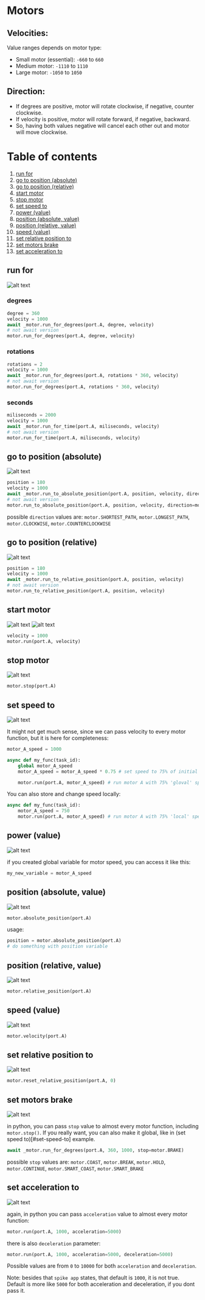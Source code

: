 # Motors

## Velocities:

Value ranges depends on motor type:

- Small motor (essential): `-660` to `660`
- Medium motor: `-1110` to `1110`
- Large motor: `-1050` to `1050`

## Direction:

- If degrees are positive, motor will rotate clockwise, if negative, counter clockwise.
- If velocity is positive, motor will rotate forward, if negative, backward.
- So, having both values negative will cancel each other out and motor will move clockwise.

# Table of contents

1. [run for](#run-for)
2. [go to position (absolute)](#go-to-position-absolute)
3. [go to position (relative)](#go-to-position-relative)
4. [start motor](#start-motor)
5. [stop motor](#stop-motor)
6. [set speed to](#set-speed-to)
7. [power (value)](#power-value)
8. [position (absolute, value)](#position-absolute-value)
9. [position (relative, value)](#position-relative-value)
10. [speed (value)](#speed-value)
11. [set relative position to](#set-relative-position-to)
12. [set motors brake](#set-motors-brake)
13. [set acceleration to](#set-acceleration-to)

## run for

![alt text](/images/blocks/Motors_runFor.png)

### degrees

```python
degree = 360
velocity = 1000
await _motor.run_for_degrees(port.A, degree, velocity)
# not await version
motor.run_for_degrees(port.A, degree, velocity)
```

### rotations

```python
rotations = 2
velocity = 1000
await _motor.run_for_degrees(port.A, rotations * 360, velocity)
# not await version
motor.run_for_degrees(port.A, rotations * 360, velocity)
```

### seconds

```python
miliseconds = 2000
velocity = 1000
await _motor.run_for_time(port.A, miliseconds, velocity)
# not await version
motor.run_for_time(port.A, miliseconds, velocity)
```

## go to position (absolute)

![alt text](/images/blocks/Motors_goToPositionAbsolute.png)

```python
position = 180
velocity = 1000
await _motor.run_to_absolute_position(port.A, position, velocity, direction=motor.SHORTEST_PATH)
# not await version
motor.run_to_absolute_position(port.A, position, velocity, direction=motor.SHORTEST_PATH)
```

possible `direction` values are: `motor.SHORTEST_PATH`, `motor.LONGEST_PATH`, `motor.CLOCKWISE`, `motor.COUNTERCLOCKWISE`

## go to position (relative)

![alt text](/images/blocks/Motors_goToPositionRelative.png)

```python
position = 180
velocity = 1000
await _motor.run_to_relative_position(port.A, position, velocity)
# not await version
motor.run_to_relative_position(port.A, position, velocity)
```

## start motor

![alt text](/images/blocks/Motors_startMotor.png)
![alt text](/images/blocks/Motors_startMotor2.png)

```python
velocity = 1000
motor.run(port.A, velocity)
```

## stop motor

![alt text](/images/blocks/Motors_stopMotor.png)

```python
motor.stop(port.A)
```

## set speed to

![alt text](/images/blocks/Motors_setSpeedTo.png)

It might not get much sense, since we can pass velocity to every motor function, but it is here for completeness:

```python
motor_A_speed = 1000

async def my_func(task_id):
    global motor_A_speed
    motor_A_speed = motor_A_speed * 0.75 # set speed to 75% of initial value

    motor.run(port.A, motor_A_speed) # run motor A with 75% 'gloval' speed
```

You can also store and change speed locally:

```python
async def my_func(task_id):
    motor_A_speed = 750
    motor.run(port.A, motor_A_speed) # run motor A with 75% 'local' speed
```

## power (value)

![alt text](/images/blocks/Motors_powerValue.png)

if you created global variable for motor speed, you can access it like this:

```python
my_new_variable = motor_A_speed
```

## position (absolute, value)

![alt text](/images/blocks/Motors_positionAbsoluteValue.png)

```python
motor.absolute_position(port.A)
```

usage:

```python
position = motor.absolute_position(port.A)
# do something with position variable
```

## position (relative, value)

![alt text](/images/blocks/Motors_positionRelativeValue.png)

```python
motor.relative_position(port.A)
```

## speed (value)

![alt text](/images/blocks/Motors_speedValue.png)

```python
motor.velocity(port.A)
```

## set relative position to

![alt text](/images/blocks/Motors_setRelativePositionTo.png)

```python
motor.reset_relative_position(port.A, 0)
```

## set motors brake

![alt text](/images/blocks/Motors_setMotorsBrake.png)

in python, you can pass `stop` value to almost every motor function, including `motor.stop()`. If you really want, you can also make it global, like in (set speed to)[#set-speed-to] example.

```python
await _motor.run_for_degrees(port.A, 360, 1000, stop=motor.BRAKE)
```

possible `stop` values are: `motor.COAST`, `motor.BREAK`, `motor.HOLD`, `motor.CONTINUE`, `motor.SMART_COAST`, `motor.SMART_BRAKE`

## set acceleration to

![alt text](/images/blocks/Motors_setAccelerationTo.png)

again, in python you can pass `acceleration` value to almost every motor function:

```python
motor.run(port.A, 1000, acceleration=5000)
```

there is also `deceleration` parameter:

```python
motor.run(port.A, 1000, acceleration=5000, deceleration=5000)
```

Possible values are from `0` to `10000` for both `acceleration` and `deceleration`.

Note: besides that `spike app` states, that default is `1000`, it is not true. Default is more like `5000` for both acceleration and deceleration, if you dont pass it.
